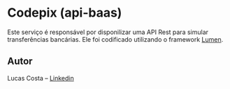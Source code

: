 # Codepix (api-baas)

Este serviço é responsável por disponilizar uma API Rest para simular transferências
bancárias. Ele foi codificado utilizando o framework [Lumen](https://lumen.laravel.com/).

## Autor
Lucas Costa – [Linkedin](https://www.linkedin.com/in/lucashcruzcosta/)